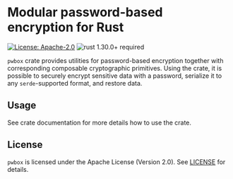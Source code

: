 # Modular password-based encryption for Rust

[![License: Apache-2.0](https://img.shields.io/github/license/exonum/exonum.svg)](https://github.com/exonum/pwbox-rs/blob/master/LICENSE)
![rust 1.30.0+ required](https://img.shields.io/badge/rust-1.30.0+-blue.svg?label=Required%20Rust) 

`pwbox` crate provides utilities for password-based encryption together with
corresponding composable cryptographic primitives. Using the crate, it is
possible to securely encrypt sensitive data with a password, serialize it
to any `serde`-supported format, and restore data.

## Usage

See crate documentation for more details how to use the crate.

## License

`pwbox` is licensed under the Apache License (Version 2.0). See [LICENSE](LICENSE) for details.